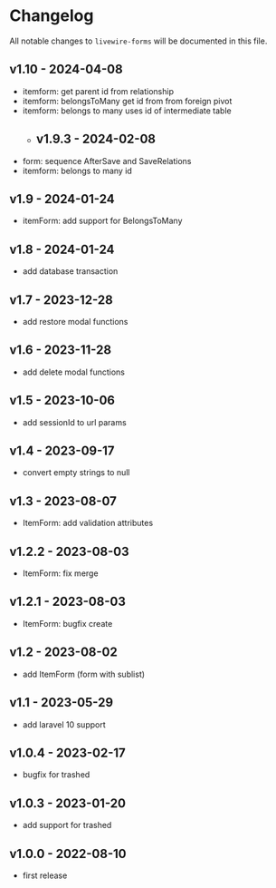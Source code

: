 # Changelog


All notable changes to `livewire-forms` will be documented in this file.
## v1.10 - 2024-04-08
* itemform: get parent id from relationship
* itemform: belongsToMany get id from from foreign pivot
* itemform: belongs to many uses id of intermediate table
  * ## v1.9.3 - 2024-02-08
* form: sequence AfterSave and SaveRelations
* itemform: belongs to many id
## v1.9 - 2024-01-24
* itemForm: add support for BelongsToMany
## v1.8 - 2024-01-24
* add database transaction
## v1.7 - 2023-12-28
* add restore modal functions
## v1.6 - 2023-11-28
* add delete modal functions
## v1.5 - 2023-10-06
* add sessionId to url params
## v1.4 - 2023-09-17
* convert empty strings to null
## v1.3 - 2023-08-07
* ItemForm: add validation attributes
## v1.2.2 - 2023-08-03
* ItemForm: fix merge
## v1.2.1 - 2023-08-03
* ItemForm: bugfix create
## v1.2 - 2023-08-02
* add ItemForm (form with sublist)
## v1.1 - 2023-05-29
* add laravel 10 support
## v1.0.4 - 2023-02-17
* bugfix for trashed
## v1.0.3 - 2023-01-20
* add support for trashed
## v1.0.0 - 2022-08-10
* first release
